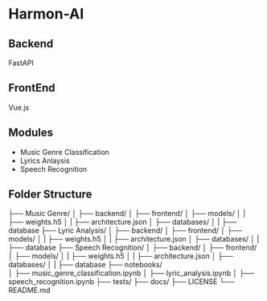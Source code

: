 # Harmon-AI

## Backend
FastAPI

## FrontEnd
Vue.js

## Modules
- Music Genre Classification
- Lyrics Anlaysis
- Speech Recognition

## Folder Structure

├── Music Genre/
│   ├── backend/
│   ├── frontend/
│   ├── models/
│   |   ├── weights.h5
│   |   ├── architecture.json
│   ├── databases/
│   |   ├── database
├── Lyric Analysis/
│   ├── backend/
│   ├── frontend/
│   ├── models/
│   |   ├── weights.h5
│   |   ├── architecture.json
│   ├── databases/
│   |   ├── database
├── Speech Recognition/
│   ├── backend/
│   ├── frontend/
│   ├── models/
│   |   ├── weights.h5
│   |   ├── architecture.json
│   ├── databases/
│   |   ├── database 
├── notebooks/   
│   ├── music_genre_classification.ipynb
│   ├── lyric_analysis.ipynb
│   ├── speech_recognition.ipynb
├── tests/
├── docs/
├── LICENSE
└── README.md
